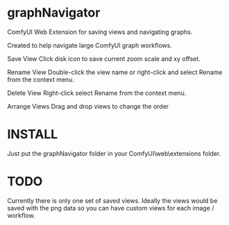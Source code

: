 # graphNavigator
ComfyUI Web Extension for saving views and navigating graphs.

Created to help navigate large ComfyUI graph workflows.

Save View
Click disk icon to save current zoom scale and xy offset.

Rename View
Double-click the view name or right-click and select Rename from the context menu.

Delete View
Right-click select Rename from the context menu.

Arrange Views
Drag and drop views to change the order

# INSTALL
Just put the graphNavigator folder in your ComfyUI\web\extensions folder.


# TODO
Currently there is only one set of saved views. Ideally the views would be saved with the png data so you can have custom views for each image / workflow.
